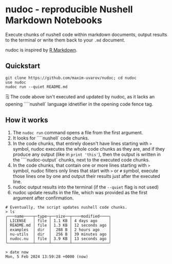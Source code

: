 # nudoc - reproducible Nushell Markdown Notebooks

Execute chunks of nushell code within markdown documents, output results to the terminal or write them back to your `.md` document.

nudoc is inspired by [R Markdown](https://bookdown.org/yihui/rmarkdown/basics.html#basics).

## Quickstart


```
git clone https://github.com/maxim-uvarov/nudoc; cd nudoc
use nudoc
nudoc run --quiet README.md
```

🗒 The code above isn't executed and updated by nudoc, as it lacks an opening ````nushell` language idnetifier in the opening code fence tag.

## How it works

1. The `nudoc run` command opens a file from the first argument.
2. It looks for ````nushell` code chunks.
3. In the code chunks, that entirely doesn't have lines starting with `>` symbol, nudoc executes the whole code chunks as they are, and if they produce any output (like in `print 'this'`), then the output is written in the ````nudoc-output` chunks, next to the executed code chunks.
4. In the code chunks, that contain one or more lines starting with `>` symbol, nudoc filters only lines that start with `>` or `#` symbol, execute those lines one by one and output their results just after the executed line.
5. nudoc output results into the terminal (if the `--quiet` flag is not used)
6. nudoc update results in the file, which was provided as the first argument after confirmation.

```nushell
# Eventually, the script updates nushell code chunks.
> ls
╭───name────┬─type─┬──size──┬────modified────╮
│ LICENSE   │ file │ 1.1 KB │ 4 days ago     │
│ README.md │ file │ 1.3 KB │ 12 seconds ago │
│ examples  │ dir  │  288 B │ 2 hours ago    │
│ nu-utils  │ dir  │  256 B │ 39 minutes ago │
│ nudoc.nu  │ file │ 3.9 KB │ 13 seconds ago │
╰───────────┴──────┴────────┴────────────────╯

> date now
Mon, 5 Feb 2024 13:59:28 +0000 (now)
```

